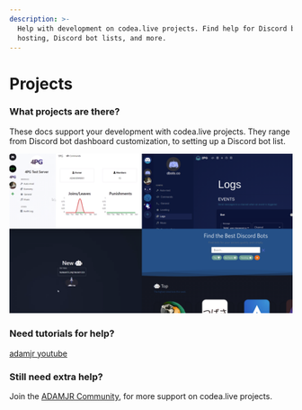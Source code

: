 ```yaml
---
description: >-
  Help with development on codea.live projects. Find help for Discord bots, 24/7
  hosting, Discord bot lists, and more.
---
```


# Projects

### What projects are there?

These docs support your development with codea.live projects. They range from Discord bot dashboard customization, to setting up a Discord bot list.

![1PG \(top left\), DBots \(top right\), 6PG \(bottom left\), DBots \(bottom right\).](../.gitbook/assets/projects.png)

### **Need tutorials for help?**

[adamjr youtube](https://youtube.com/adamjr)

### Still need extra help?

Join the [ADAMJR Community](https://discord.com/invite/Qp2YtyP), for more support on codea.live projects.
